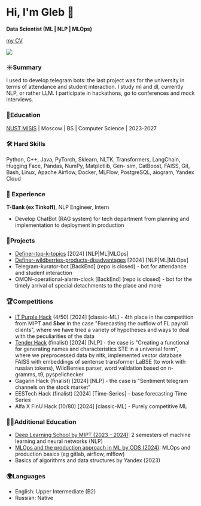 # Hi, I'm Gleb 👋
**Data Scientist (ML | NLP | MLOps)** 

[my CV](https://drive.google.com/file/d/1ax7IxxxsvKXZaAVZjV-zS7kvWLEmaI0v/view?usp=share_link)

<p align='left'>
   </a>
   <a href="https://t.me/aegon7n">
       <img src="https://img.shields.io/badge/Telegram-2CA5E0?style=for-the-badge&logo=telegram&logoColor=white"/>
   </a>

### ☀️Summary 
I used to develop telegram bots: the last project was for the university in terms of attendance and student interaction. I study ml and dl, currently NLP, or rather LLM. I participate in hackathons, go to conferences and mock interviews.

### 🐘Education
[NUST MISIS](https://misis.ru/) | Moscow | BS | Computer Science | 2023-2027

### 🛠 Hard Skills
Python, C++, Java, PyTorch, Sklearn, NLTK, Transformers, LangChain, Hugging Face, Pandas, NumPy, Matplotlib, Gen- sim, CatBoost, FAISS, Git, Bash, Linux, Apache Airflow, Docker, MLFlow, PostgreSQL, aiogram, Yandex Cloud

### 💼 Experience
**T-Bank (ex Tinkoff)**, NLP Engineer, Intern
* Develop ChatBot (RAG system) for tech department from planning and implementation to deployment in production


### 👞Projects
*  [Definer-top-k-topics](https://github.com/aegon-7n/definer-top-k-topics) [2024] [NLP|ML|MLOps]
*  [Definer-wildberries-products-disadvantages](https://github.com/aegon-7n/definer-wildberries-products-disadvantages) [2024] [NLP|ML|MLOps]
*  Telegram-kurator-bot [BackEnd] (repo is closed) - bot for attendance and student interaction
*  OMON-operational-alarm-clock [BackEnd] (repo is closed) - bot for the timely arrival of special detachments to the place and more

### 🏆Competitions
*   [IT Purple Hack](https://github.com/gruzdev-as/IT-Purple-Hack) (4/50) [2024] [classic-ML] - 4th place in the competition from MIPT and **Sber** in the case "Forecasting the outflow of FL payroll clients", where we have tried a variety of hypotheses and ways to deal with the peculiarities of the data
*   [Tender Hack](https://github.com/epivoca/tender-hack) (finalist) [2024] [NLP] - the case is "Creating a functional for generating names and characteristics STE in a universal form", where we preprocessed data by nltk, implemented vector database FAISS with embeddings of sentense transformer LaBSE (to work with russian tokens), WildBerries parser, word validation based on n-gramms, t9, pyspellchecker
*  Gagarin Hack (finalist) [2024] [NLP] - the case is "Sentiment telegram channels on the stock market"
*  EESTech Hack (finalist) [2024] [Time-Series] - base forecasting Time Series
*  Alfa X FinU Hack (10/80) [2024] [classic-ML] - Purely competitive ML

### 👨‍🎓Additional Education
- [Deep Learning School by MIPT (2023 - 2024)](https://dls.samcs.ru/): 2 semesters of machine learning and neural networks (NLP)
- [MLOps and the production approach in ML by ODS (2024)](https://ods.ai/tracks/ml-in-production-spring-23): MLOps and production basics (eg gitlab, airflow, mlflow)
- Basics of algorithms and data structures by Yandex (2023)

### 🌍Languages
*   English: Upper Intermediate (B2)
*   Russian: Native    
